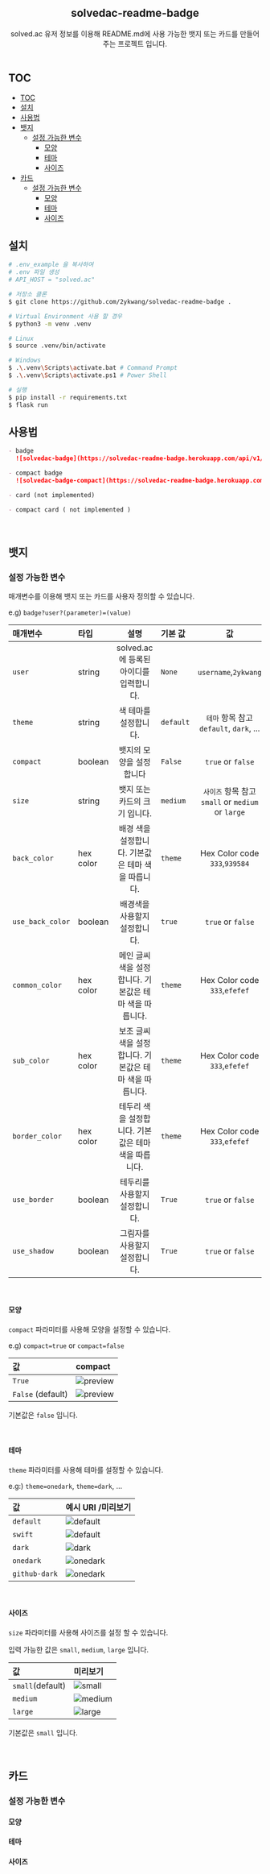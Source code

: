 <div align="center">
    <h2 align="center">solvedac-readme-badge</h2>  
   solved.ac 유저 정보를 이용해 README.md에 사용 가능한 뱃지 또는 카드를 만들어주는 프로젝트 입니다.
   <br><br>
</div>

## TOC

- [TOC](#toc)
- [설치](#설치)
- [사용법](#사용법)
- [뱃지](#뱃지)
  - [설정 가능한 변수](#설정-가능한-변수)
    - [모양](#모양)
    - [테마](#테마)
    - [사이즈](#사이즈)
- [카드](#카드)
  - [설정 가능한 변수](#설정-가능한-변수-1)
    - [모양](#모양-1)
    - [테마](#테마-1)
    - [사이즈](#사이즈-1)

## 설치

```sh
# .env_example 을 복사하여
# .env 파일 생성
# API_HOST = "solved.ac"

# 저장소 클론
$ git clone https://github.com/2ykwang/solvedac-readme-badge .

# Virtual Environment 사용 할 경우
$ python3 -m venv .venv

# Linux
$ source .venv/bin/activate

# Windows
$ .\.venv\Scripts\activate.bat # Command Prompt
$ .\.venv\Scripts\activate.ps1 # Power Shell

# 실행
$ pip install -r requirements.txt
$ flask run

```

## 사용법

```markdown
- badge
  ![solvedac-badge](https://solvedac-readme-badge.herokuapp.com/api/v1/badge?user=baekjoon_id_here)

- compact badge
  ![solvedac-badge-compact](https://solvedac-readme-badge.herokuapp.com/api/v1/badge?user=baekjoon_id_here&compact=1)

- card (not implemented)

- compact card ( not implemented )
```

<br>

## 뱃지

### 설정 가능한 변수

매개변수를 이용해 뱃지 또는 카드를 사용자 정의할 수 있습니다.

e.g) `badge?user?(parameter)=(value)`

| 매개변수         | 타입      |                          설명                          | 기본 값   |                        값                         |
| :--------------- | :-------- | :----------------------------------------------------: | :-------- | :-----------------------------------------------: |
| `user`           | string    |        solved.ac 에 등록된 아이디를 입력합니다.        | `None`    |               `username`,`2ykwang`                |
| `theme`          | string    |                 색 테마를 설정합니다.                  | `default` |      `테마` 항목 참고 `default`, `dark`, ...      |
| `compact`        | boolean   |                뱃지의 모양을 설정합니다                | `False`   |                 `true` or `false`                 |
| `size`           | string    |             뱃지 또는 카드의 크기 입니다.              | `medium`  | `사이즈` 항목 참고 `small` or `medium` or `large` |
| `back_color`     | hex color |   배경 색을 설정합니다. 기본값은 테마 색을 따릅니다.   | `theme`   |           Hex Color code `333`,`939584`           |
| `use_back_color` | boolean   |             배경색을 사용할지 설정합니다.              | `true`    |                 `true` or `false`                 |
| `common_color`   | hex color | 메인 글씨색을 설정합니다. 기본값은 테마 색을 따릅니다. | `theme`   |           Hex Color code `333`,`efefef`           |
| `sub_color`      | hex color | 보조 글씨색을 설정합니다. 기본값은 테마 색을 따릅니다. | `theme`   |           Hex Color code `333`,`efefef`           |
| `border_color`   | hex color |  테두리 색을 설정합니다. 기본값은 테마 색을 따릅니다.  | `theme`   |           Hex Color code `333`,`efefef`           |
| `use_border`     | boolean   |             테두리를 사용할지 설정합니다.              | `True`    |                 `true` or `false`                 |
| `use_shadow`     | boolean   |             그림자를 사용할지 설정합니다.              | `True`    |                 `true` or `false`                 |

<br>

#### 모양

`compact` 파라미터를 사용해 모양을 설정할 수 있습니다.

e.g) `compact=true` or `compact=false`

| 값                | compact                                                                                                  |
| :---------------- | :------------------------------------------------------------------------------------------------------- |
| `True`            | ![preview](https://solvedac-readme-badge.herokuapp.com/api/v1/badge?user=2ykwang&compact=1&use_shadow=1) |
| `False` (default) | ![preview](https://solvedac-readme-badge.herokuapp.com/api/v1/badge?user=2ykwang&use_shadow=1)           |

기본값은 `false` 입니다.

<br>

#### 테마

`theme` 파라미터를 사용해 테마를 설정할 수 있습니다.

e.g:) `theme=onedark`, `theme=dark`, ...

| 값            | 예시 URI /미리보기                                                                                                         |
| :------------ | :------------------------------------------------------------------------------------------------------------------------- |
| `default`     | ![default](https://solvedac-readme-badge.herokuapp.com/api/v1/badge?user=2ykwang&theme=default&compact=1&use_shadow=1)     |
| `swift`       | ![default](https://solvedac-readme-badge.herokuapp.com/api/v1/badge?user=2ykwang&theme=swift&compact=1&use_shadow=1)       |
| `dark`        | ![dark](https://solvedac-readme-badge.herokuapp.com/api/v1/badge?user=2ykwang&theme=dark&compact=1&use_shadow=1)           |
| `onedark`     | ![onedark](https://solvedac-readme-badge.herokuapp.com/api/v1/badge?user=2ykwang&theme=onedark&compact=1&use_shadow=1)     |
| `github-dark` | ![onedark](https://solvedac-readme-badge.herokuapp.com/api/v1/badge?user=2ykwang&theme=github-dark&compact=1&use_shadow=1) |

<br>

#### 사이즈

`size` 파라미터를 사용해 사이즈를 설정 할 수 있습니다.

입력 가능한 값은 `small`, `medium`, `large` 입니다.

| 값               | 미리보기                                                                                                                          |
| :--------------- | :-------------------------------------------------------------------------------------------------------------------------------- |
| `small`(default) | ![small](https://solvedac-readme-badge.herokuapp.com/api/v1/badge?user=2ykwang&theme=default&compact=1&size=small&use_shadow=1)   |
| `medium`         | ![medium](https://solvedac-readme-badge.herokuapp.com/api/v1/badge?user=2ykwang&theme=default&compact=1&size=medium&use_shadow=1) |
| `large`          | ![large](https://solvedac-readme-badge.herokuapp.com/api/v1/badge?user=2ykwang&theme=default&compact=1&size=large&use_shadow=1)   |

기본값은 `small` 입니다.

<br>

## 카드

### 설정 가능한 변수

#### 모양

#### 테마

#### 사이즈
